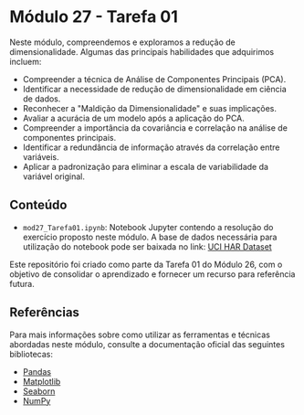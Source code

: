 # Módulo 27 - Tarefa 01

Neste módulo, compreendemos e exploramos a redução de dimensionalidade. Algumas das principais habilidades que adquirimos incluem:
- Compreender a técnica de Análise de Componentes Principais (PCA).
- Identificar a necessidade de redução de dimensionalidade em ciência de dados.
- Reconhecer a "Maldição da Dimensionalidade" e suas implicações.
- Avaliar a acurácia de um modelo após a aplicação do PCA.
- Compreender a importância da covariância e correlação na análise de componentes principais.
- Identificar a redundância de informação através da correlação entre variáveis.
- Aplicar a padronização para eliminar a escala de variabilidade da variável original.

## Conteúdo
- `mod27_Tarefa01.ipynb`: Notebook Jupyter contendo a resolução do exercício proposto neste módulo.
A base de dados necessária para utilização do notebook pode ser baixada no link: [UCI HAR Dataset](https://archive.ics.uci.edu/dataset/240/human+activity+recognition+using+smartphones)

Este repositório foi criado como parte da Tarefa 01 do Módulo 26, com o objetivo de consolidar o aprendizado e fornecer um recurso para referência futura.

## Referências

Para mais informações sobre como utilizar as ferramentas e técnicas abordadas neste módulo, consulte a documentação oficial das seguintes bibliotecas:

- [Pandas](https://pandas.pydata.org/docs/)
- [Matplotlib](https://matplotlib.org/stable/contents.html)
- [Seaborn](https://seaborn.pydata.org/tutorial.html)
- [NumPy](https://numpy.org/doc/)
